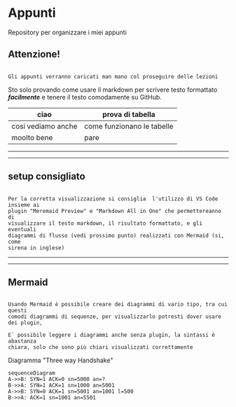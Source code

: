 # Appunti

Repository per organizzare i miei appunti

## Attenzione!

``` 

Gli appunti verranno caricati man mano col proseguire delle lezioni
```

Sto solo provando come usare il markdown per scrivere testo formattato ***facilmente*** e tenere il testo comodamente su GitHub.

| ciao               | prova di tabella           |
| ------------------ | -------------------------- |
| cosi vediamo anche | come funzionano le tabelle |
| moolto bene        | pare                       |

---
---

## setup consigliato

```

Per la corretta visualizzazione si consiglia  l'utilizzo di VS Code insieme ai 
plugin "Meremaid Preview" e "Markdown All in One" che permettereanno di 
visualizzare il testo markdown, il risultato formattato, e gli eventuali 
diagrammi di flusso (vedi prossimo punto) realizzati con Mermaid (si, come 
sirena in inglese)

```

---
---

## Mermaid

```

Usando Mermaid è possibile creare dei diagrammi di vario tipo, tra cui questi 
comodi diagrammi di sequenze, per visualizzarlo potresti dover usare dei plugin,

E` possibile leggere i diagrammi anche senza plugin, la sintassi è abastanza 
chiara, solo che sono più chiari visualizzati correttamente
```

Diagramma "Three way Handshake"

```mermaid
sequenceDiagram
A->>B: SYN=1 ACK=0 sn=5000 an=?
B->>A: SYN=1 ACK=1 sn=1000 an=5001
A->>B: SYN=0 ACK=1 sn=5001 an=1001 l=500
B->>A: ACK=1 sn=1001 an=5501
```
